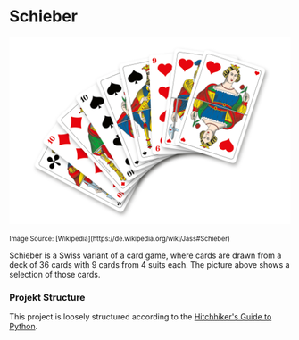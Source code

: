 # Schieber

<p align="center">
  <img src="docs/french_jass_cards.png" width="640" alt="French Jass Cards" title="French Jass Playing Cards">
</p>
<small>Image Source: [Wikipedia](https://de.wikipedia.org/wiki/Jass#Schieber)</small>


Schieber is a Swiss variant of a card game, where cards are drawn from a deck of 36 cards with 9 cards from 4 suits each. The picture above shows a selection of those cards.


### Projekt Structure

This project is loosely structured according to the [Hitchhiker's Guide to Python](https://docs.python-guide.org/writing/structure/).